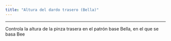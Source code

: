 ```yaml
---
title: "Altura del dardo trasero (Bella)"
---
```


***

Controla la altura de la pinza trasera en el patrón base Bella, en el que se basa Bee




